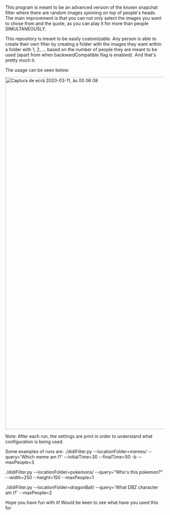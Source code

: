 This program is meant to be an advanced version of the known snapchat filter where there are random images spinning on top of people's heads. The main improvement is that you can not only select the images you want to chose from and the quote, as you can play it for more than people SIMULTANEOUSLY.

This repository is meant to be easily customizable. Any person is able to create their own filter by creating a folder with the images they want within a folder with 1, 2, ... based on the number of people they are meant to be used (apart from when backwardCompatible flag is enabled). And that's pretty much it.

The usage can be seen below:

<img width="1111" alt="Captura de ecrã 2020-03-11, às 00 06 08" src="https://user-images.githubusercontent.com/25267873/76369663-2c3b0e00-632c-11ea-83d6-4bc3f8965281.png">

Note: After each run, the settings are print in order to understand what configuration is being used.

Some examples of runs are:
./didiFilter.py --locationFolder=memes/ --query='Which meme am I?' --initialTime=30 --finalTime=50 -b --maxPeople=3

./didiFilter.py --locationFolder=pokemons/ --query="Who's this pokemon?" --width=250 --height=150 --maxPeople=1

./didiFilter.py --locationFolder=dragonBall/ --query='What DBZ character am I?' --maxPeople=2

Hope you have fun with it! Would be keen to see what have you used this for
